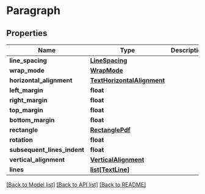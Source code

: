 # Paragraph

## Properties
Name | Type | Description | Notes
------------ | ------------- | ------------- | -------------
**line_spacing** | [**LineSpacing**](LineSpacing.md) |  | [optional] 
**wrap_mode** | [**WrapMode**](WrapMode.md) |  | [optional] 
**horizontal_alignment** | [**TextHorizontalAlignment**](TextHorizontalAlignment.md) |  | [optional] 
**left_margin** | **float** |  | [optional] 
**right_margin** | **float** |  | [optional] 
**top_margin** | **float** |  | [optional] 
**bottom_margin** | **float** |  | [optional] 
**rectangle** | [**RectanglePdf**](RectanglePdf.md) |  | [optional] 
**rotation** | **float** |  | [optional] 
**subsequent_lines_indent** | **float** |  | [optional] 
**vertical_alignment** | [**VerticalAlignment**](VerticalAlignment.md) |  | [optional] 
**lines** | [**list[TextLine]**](TextLine.md) |  | 

[[Back to Model list]](../README.md#documentation-for-models) [[Back to API list]](../README.md#documentation-for-api-endpoints) [[Back to README]](../README.md)


